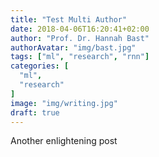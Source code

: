 ```yaml
---
title: "Test Multi Author"
date: 2018-04-06T16:20:41+02:00
author: "Prof. Dr. Hannah Bast"
authorAvatar: "img/bast.jpg"
tags: ["ml", "research", "rnn"]
categories: [
  "ml",
  "research"
]
image: "img/writing.jpg"
draft: true
---
```


Another enlightening post

